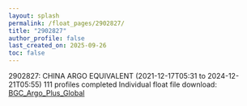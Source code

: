 ```yaml
---
layout: splash
permalink: /float_pages/2902827/
title: "2902827"
author_profile: false
last_created_on: 2025-09-26
toc: false
---
```

 
2902827: CHINA ARGO EQUIVALENT (2021-12-17T05:31 to 2024-12-21T05:55)
111 profiles completed
Individual float file download: [BGC_Argo_Plus_Global](https://ftp.soest.hawaii.edu/bgc_argo_plus/Individual_Floats/outliers_removed/2902827_Sprof_processed.nc)
